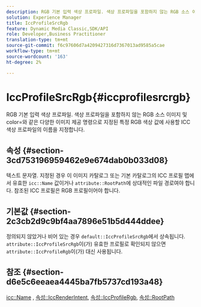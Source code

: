 ```yaml
---
description: RGB 기본 입력 색상 프로파일. 색상 프로파일을 포함하지 않는 RGB 소스 이미지 및 color=와 같은 다양한 이미지 제공 명령으로 지정된 특정 RGB 색상 값에 사용할 ICC 색상 프로파일의 이름을 지정합니다.
solution: Experience Manager
title: IccProfileSrcRgb
feature: Dynamic Media Classic,SDK/API
role: Developer,Business Practitioner
translation-type: tm+mt
source-git-commit: f6c97606d7a4209427316d7367013ad9585a5cae
workflow-type: tm+mt
source-wordcount: '163'
ht-degree: 2%

---
```



# IccProfileSrcRgb{#iccprofilesrcrgb}

RGB 기본 입력 색상 프로파일. 색상 프로파일을 포함하지 않는 RGB 소스 이미지 및 color=와 같은 다양한 이미지 제공 명령으로 지정된 특정 RGB 색상 값에 사용할 ICC 색상 프로파일의 이름을 지정합니다.

## 속성 {#section-3cd753196959462e9e674dab0b033d08}

텍스트 문자열. 지정된 경우 이 이미지 카탈로그 또는 기본 카탈로그의 ICC 프로필 맵에서 유효한 `icc::Name` 값이거나 `attribute::RootPath`에 상대적인 파일 경로여야 합니다. 참조된 ICC 프로필은 RGB 프로필이어야 합니다.

## 기본값 {#section-2c3cb2d9c9bf4aa7896e51b5d444ddee}

정의되지 않았거나 비어 있는 경우 `default::IccProfileSrcRgb`에서 상속됩니다. `attribute::IccProfileSrcRgb`이(가) 유효한 프로필로 확인되지 않으면 `attribute::IccProfileRgb`이(가) 대신 사용됩니다.

## 참조 {#section-d6e5c6eeaea4445ba7fb5737cd193a48}

[icc::Name](../../../../../is-api/image-catalog/image-serving-api-ref/c-image-catalog-reference/c-icc-profile-map-reference/r-name-icc.md#reference-9e7d3c8e35434981a3dfac66b8946cbe) ,  [속성::IccRenderIntent](../../../../../is-api/image-catalog/image-serving-api-ref/c-image-catalog-reference/c-attributes-reference/r-iccrenderintent.md#reference-012f207f28bd4406a5368d23ed95a51f),  [속성::IccProfileRgb](../../../../../is-api/image-catalog/image-serving-api-ref/c-image-catalog-reference/c-attributes-reference/r-iccprofilergb.md#reference-3479e7daac54404f84b06b98ca07b9df),  [속성::RootPath](../../../../../is-api/image-catalog/image-serving-api-ref/c-image-catalog-reference/c-attributes-reference/r-rootpath.md#reference-17d57e5967be403b8408fa7214017494)
